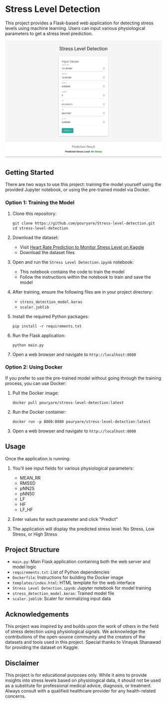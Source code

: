# Stress Level Detection

This project provides a Flask-based web application for detecting stress levels using machine learning. Users can input various physiological parameters to get a stress level prediction.

![Project Screenshot](screenshot.png)

## Getting Started

There are two ways to use this project: training the model yourself using the provided Jupyter notebook, or using the pre-trained model via Docker.

### Option 1: Training the Model

1. Clone this repository:
   ```
   git clone https://github.com/pouryare/Stress-level-detection.git
   cd stress-level-detection
   ```

2. Download the dataset:
   - Visit [Heart Rate Prediction to Monitor Stress Level on Kaggle](https://www.kaggle.com/datasets/vinayakshanawad/heart-rate-prediction-to-monitor-stress-level)
   - Download the dataset files

3. Open and run the `Stress Level Detection.ipynb` notebook:
   - This notebook contains the code to train the model
   - Follow the instructions within the notebook to train and save the model

4. After training, ensure the following files are in your project directory:
   - `stress_detection_model.keras`
   - `scaler.joblib`

5. Install the required Python packages:
   ```
   pip install -r requirements.txt
   ```

6. Run the Flask application:
   ```
   python main.py
   ```

7. Open a web browser and navigate to `http://localhost:8080`

### Option 2: Using Docker

If you prefer to use the pre-trained model without going through the training process, you can use Docker:

1. Pull the Docker image:
   ```
   docker pull pouryare/stress-level-detection:latest
   ```

2. Run the Docker container:
   ```
   docker run -p 8080:8080 pouryare/stress-level-detection:latest
   ```

3. Open a web browser and navigate to `http://localhost:8080`

## Usage

Once the application is running:

1. You'll see input fields for various physiological parameters:
   - MEAN_RR
   - RMSSD
   - pNN25
   - pNN50
   - LF
   - HF
   - LF_HF

2. Enter values for each parameter and click "Predict"

3. The application will display the predicted stress level: No Stress, Low Stress, or High Stress

## Project Structure

- `main.py`: Main Flask application containing both the web server and model logic
- `requirements.txt`: List of Python dependencies
- `Dockerfile`: Instructions for building the Docker image
- `templates/index.html`: HTML template for the web interface
- `Stress Level Detection.ipynb`: Jupyter notebook for model training
- `stress_detection_model.keras`: Trained model file
- `scaler.joblib`: Scaler for normalizing input data

## Acknowledgements

This project was inspired by and builds upon the work of others in the field of stress detection using physiological signals. We acknowledge the contributions of the open-source community and the creators of the datasets and tools used in this project. Special thanks to Vinayak Shanawad for providing the dataset on Kaggle.

## Disclaimer

This project is for educational purposes only. While it aims to provide insights into stress levels based on physiological data, it should not be used as a substitute for professional medical advice, diagnosis, or treatment. Always consult with a qualified healthcare provider for any health-related concerns.
